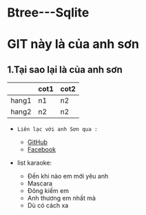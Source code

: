 # Btree---Sqlite
# GIT này là của anh sơn 
## 1.Tại sao lại là của anh sơn 
 | |cot1|cot2
 |-|-|- 
 |hang1|n1 | n2
 |hang2|n2|n2
 

- `Liên lạc với anh Sơn qua :`
  + [GitHub](https://github.com/DinhSonpro12)
  + [Facebook](https://www.facebook.com/tran.virgil.92/)

- list karaoke:
  + Đến khi nào em mới yêu anh
  + Mascara
  + Đông kiếm em 
  + Anh thương em nhất mà 
  + Dù có cách xa 
  
 
